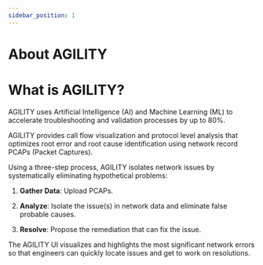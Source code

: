 ```yaml
---
sidebar_position: 1
---
```



# About AGILITY


# What is AGILITY?

AGILITY uses Artificial Intelligence (AI) and Machine Learning (ML) to
accelerate troubleshooting and validation processes by up to 80%.

AGILITY provides call flow visualization and protocol level analysis
that optimizes root error and root cause identification using network
record PCAPs (Packet Captures).

Using a three-step process, AGILITY isolates network issues by
systematically eliminating hypothetical problems:

1.  **Gather Data**: Upload PCAPs.

2.  **Analyze**: Isolate the issue(s) in network data and eliminate
    false probable causes.

3.  **Resolve**: Propose the remediation that can fix the issue.

The AGILITY UI visualizes and highlights the most significant network
errors so that engineers can quickly locate issues and get to work on
resolutions.